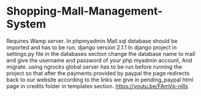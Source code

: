 # Shopping-Mall-Management-System

Requires Wamp server.
In phpmyadmin Mall.sql database should be imported and has to be run.
django version 2.1.1
In django project in settings.py file in the databases section change the database name to mall and give the username and password of your php myadmin account, And migrate.
using ngrocks global server has to be run before running the project so that after the payments provided by paypal the page redirects back to our website according to the links we give in pending_paypal html page  in credits folder in templates section.
https://youtu.be/FAmVp-njlls
